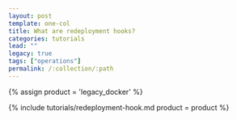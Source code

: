 ```yaml
---
layout: post
template: one-col
title: What are redeployment hooks?
categories: tutorials
lead: ""
legacy: true
tags: ["operations"]
permalink: /:collection/:path
---
```


{% assign product = 'legacy_docker' %}

{% include tutorials/redeployment-hook.md product = product %}